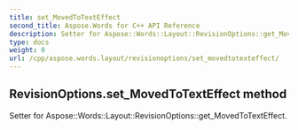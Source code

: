 ```yaml
---
title: set_MovedToTextEffect
second_title: Aspose.Words for C++ API Reference
description: Setter for Aspose::Words::Layout::RevisionOptions::get_MovedToTextEffect. 
type: docs
weight: 0
url: /cpp/aspose.words.layout/revisionoptions/set_movedtotexteffect/
---
```

## RevisionOptions.set_MovedToTextEffect method


Setter for Aspose::Words::Layout::RevisionOptions::get_MovedToTextEffect. 

